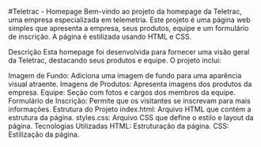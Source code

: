 #Teletrac - Homepage
Bem-vindo ao projeto da homepage da Teletrac, uma empresa especializada em telemetria. Este projeto é uma página web simples que apresenta a empresa, seus produtos, equipe e um formulário de inscrição. A página é estilizada usando HTML e CSS.

Descrição
Esta homepage foi desenvolvida para fornecer uma visão geral da Teletrac, destacando seus produtos e equipe. O projeto inclui:

Imagem de Fundo: Adiciona uma imagem de fundo para uma aparência visual atraente.
Imagens de Produtos: Apresenta imagens dos produtos da empresa.
Equipe: Seção com fotos e cargos dos membros da equipe.
Formulário de Inscrição: Permite que os visitantes se inscrevam para mais informações.
Estrutura do Projeto
index.html: Arquivo HTML que contém a estrutura da página.
styles.css: Arquivo CSS que define o estilo e layout da página.
Tecnologias Utilizadas
HTML: Estruturação da página.
CSS: Estilização da página.
